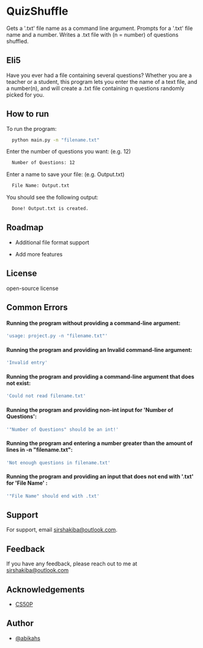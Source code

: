 
# QuizShuffle
Gets a '.txt' file name as a command line argument.
Prompts for a '.txt' file name and a number.
Writes a .txt file with (n = number) of questions shuffled.

## Eli5

Have you ever had a file containing several questions?
Whether you are a teacher or a student, this program lets you enter the name of a text file, and a number(n), and will create a .txt file containing n questions randomly picked for you.
## How to run

To run the program:
```bash
  python main.py -n "filename.txt"
```

Enter the number of questions you want: (e.g. 12)
```bash
  Number of Questions: 12
```

Enter a name to save your file: (e.g. Output.txt)
```bash
  File Name: Output.txt
```

You should see the following output:
```bash
  Done! Output.txt is created.
```
## Roadmap

- Additional file format support

- Add more features


## License

open-source license


## Common Errors

#### Running the program without providing a command-line argument:
```bash
'usage: project.py -n "filename.txt"'
```

#### Running the program and providing an Invalid command-line argument:
```bash
'Invalid entry'
```

#### Running the program and providing a command-line argument that does not exist:
```bash
'Could not read filename.txt'
```

#### Running the program and providing non-int input for 'Number of Questions':
```bash
'"Number of Questions" should be an int!'
```

#### Running the program and entering a number greater than the amount of lines in -n "filename.txt":
```bash
'Not enough questions in filename.txt'
```

#### Running the program and providing an input that does not end with '.txt' for 'File Name' : 
```bash
'"File Name" should end with .txt'
```
## Support

For support, email sirshakiba@outlook.com.


## Feedback

If you have any feedback, please reach out to me at sirshakiba@outlook.com


## Acknowledgements

 - [CS50P](https://cs50.harvard.edu/python/2022/)


## Author

- [@abikahs](https://www.github.com/abikahs)


